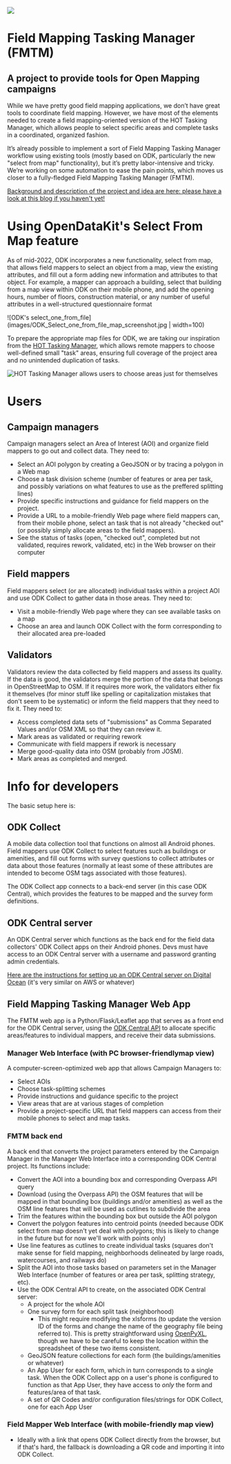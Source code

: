 ![](images/hot_logo.png)
# Field Mapping Tasking Manager (FMTM)
## A project to provide tools for Open Mapping campaigns

While we have pretty good field mapping applications, we don’t have great tools to coordinate field mapping. However, we have most of the elements needed to create a field mapping-oriented version of the HOT Tasking Manager, which allows people to select specific areas and complete tasks in a coordinated, organized fashion.

It’s already possible to implement a sort of Field Mapping Tasking Manager workflow using existing tools (mostly based on ODK, particularly the new "select from map" functionality), but it’s pretty labor-intensive and tricky. We’re working on some automation to ease the pain points, which moves us closer to a fully-fledged Field Mapping Tasking Manager (FMTM).

[Background and description of the project and idea are here: please have a look at this blog if you haven't yet!](https://www.hotosm.org/updates/field-mapping-is-the-future-a-tasking-manager-workflow-using-odk/)

# Using OpenDataKit's Select From Map feature
As of mid-2022, ODK incorporates a new functionality, select from map, that allows field mappers to select an object from a map, view the existing attributes, and fill out a form adding new information and attributes to that object. For example, a mapper can approach a building, select that building from a map view within ODK on their mobile phone, and add the opening hours, number of floors, construction material, or any number of useful attributes in a well-structured questionnaire format

![ODK's select_one_from_file](images/ODK_Select_one_from_file_map_screenshot.jpg | width=100)

To prepare the appropriate map files for ODK, we are taking our inspiration from the [HOT Tasking Manager](https://tasks.hotosm.org/), which allows remote mappers to choose well-defined small "task" areas, ensuring full coverage of the project area and no unintended duplication of tasks.

![HOT Tasking Manager allows users to choose areas just for themselves](images/HOT_TM_task_selection_screenshot.jpg)

# Users
## Campaign managers
Campaign managers select an Area of Interest (AOI) and organize field mappers to go out and collect data. They need to:
- Select an AOI polygon by creating a GeoJSON or by tracing a polygon in a Web map
- Choose a task division scheme (number of features or area per task, and possibly variations on what features to use as the preffered splitting lines)
- Provide specific instructions and guidance for field mappers on the project.
- Provide a URL to a mobile-friendly Web page where field mappers can, from their mobile phone, select an task that is not already "checked out" (or possibly simply allocate areas to the field mappers).
- See the status of tasks (open, "checked out", completed but not validated, requires rework, validated, etc) in the Web browser on their computer

## Field mappers
Field mappers select (or are allocated) individual tasks within a project AOI and use ODK Collect to gather data in those areas. They need to:
- Visit a mobile-friendly Web page where they can see available tasks on a map
- Choose an area and launch ODK Collect with the form corresponding to their allocated area pre-loaded

## Validators
Validators review the data collected by field mappers and assess its quality. If the data is good, the validators merge the portion of the data that belongs in OpenStreetMap to OSM. If it requires more work, the validators either fix it themselves (for minor stuff like spelling or capitalization mistakes that don't seem to be systematic) or inform the field mappers that they need to fix it. They need to:
- Access completed data sets of "submissions" as Comma Separated Values and/or OSM XML so that they can review it.
- Mark areas as validated or requiring rework
- Communicate with field mappers if rework is necessary
- Merge good-quality data into OSM (probably from JOSM).
- Mark areas as completed and merged.


# Info for developers

The basic setup here is:

## ODK Collect
A mobile data collection tool that functions on almost all Android phones. Field mappers use ODK Collect to select features such as buildings or amenities, and fill out forms with survey questions to collect attributes or data about those features (normally at least some of these attributes are intended to become OSM tags associated with those features).

The ODK Collect app connects to a back-end server (in this case ODK Central), which provides the features to be mapped and the survey form definitions. 

## ODK Central server
An ODK Central server which functions as the back end for the field data collectors' ODK Collect apps on their Android phones. Devs must have access to an ODK Central server with a username and password granting admin credentials.

[Here are the instructions for setting up an ODK Central server on Digital Ocean](https://docs.getodk.org/central-install-digital-ocean/) (it's very similar on AWS or whatever)

## Field Mapping Tasking Manager Web App
The FMTM web app is a Python/Flask/Leaflet app that serves as a front end for the ODK Central server, using the [ODK Central API](https://odkcentral.docs.apiary.io/#) to allocate specific areas/features to individual mappers, and receive their data submissions.

### Manager Web Interface (with PC browser-friendlymap view)

A computer-screen-optimized web app that allows Campaign Managers to:
- Select AOIs
- Choose task-splitting schemes
- Provide instructions and guidance specific to the project
- View areas that are at various stages of completion
- Provide a project-specific URL that field mappers can access from their mobile phones to select and map tasks.

### FMTM back end
A back end that converts the project parameters entered by the Campaign Manager in the Manager Web Interface into a corresponding ODK Central project. Its functions include:
- Convert the AOI into a bounding box and corresponding Overpass API query
- Download (using the Overpass API) the OSM features that will be mapped in that bounding box (buildings and/or amenities) as well as the OSM line features that will be used as cutlines to subdivide the area
- Trim the features within the bounding box but outside the AOI polygon
- Convert the polygon features into centroid points (needed because ODK select from map doesn't yet deal with polygons; this is likely to change in the future but for now we'll work with points only)
- Use line features as cutlines to create individual tasks (squares don't make sense for field mapping, neighborhoods delineated by large roads, watercourses, and railways do)
- Split the AOI into those tasks based on parameters set in the Manager Web Interface (number of features or area per task, splitting strategy, etc).
- Use the ODK Central API to create, on the associated ODK Central server:
  - A project for the whole AOI
  - One survey form for each split task (neighborhood)
    - This might require modifying the xlsforms (to update the version ID of the forms and change the name of the geography file being referred to). This is pretty straightforward using [OpenPyXL](https://openpyxl.readthedocs.io/en/stable/), though we have to be careful to keep the location within the spreadsheet of these two items consistent.
  - GeoJSON feature collections for each form (the buildings/amenities or whatever)
  - An App User for each form, which in turn corresponds to a single task. When the ODK Collect app on a user's phone is configured to function as that App User, they have access to *only* the form and features/area of that task.
  - A set of QR Codes and/or configuration files/strings for ODK Collect, one for each App User

### Field Mapper Web Interface (with mobile-friendly map view)
  - Ideally with a link that opens ODK Collect directly from the browser, but if that's hard, the fallback is downloading a QR code and importing it into ODK Collect.

